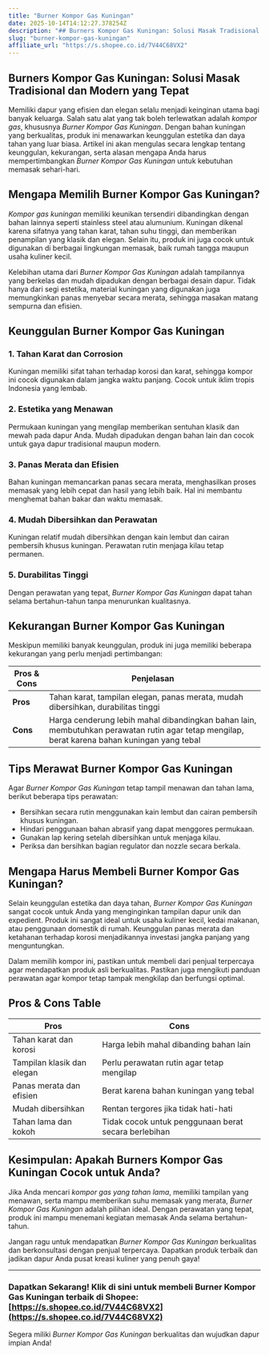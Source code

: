 ```yaml
---
title: "Burner Kompor Gas Kuningan"
date: 2025-10-14T14:12:27.378254Z
description: "## Burners Kompor Gas Kuningan: Solusi Masak Tradisional dan Modern yang Tepat..."
slug: "burner-kompor-gas-kuningan"
affiliate_url: "https://s.shopee.co.id/7V44C68VX2"
---
```

## Burners Kompor Gas Kuningan: Solusi Masak Tradisional dan Modern yang Tepat

Memiliki dapur yang efisien dan elegan selalu menjadi keinginan utama bagi banyak keluarga. Salah satu alat yang tak boleh terlewatkan adalah *kompor gas*, khususnya *Burner Kompor Gas Kuningan*. Dengan bahan kuningan yang berkualitas, produk ini menawarkan keunggulan estetika dan daya tahan yang luar biasa. Artikel ini akan mengulas secara lengkap tentang keunggulan, kekurangan, serta alasan mengapa Anda harus mempertimbangkan *Burner Kompor Gas Kuningan* untuk kebutuhan memasak sehari-hari.

## Mengapa Memilih Burner Kompor Gas Kuningan?

*Kompor gas kuningan* memiliki keunikan tersendiri dibandingkan dengan bahan lainnya seperti stainless steel atau alumunium. Kuningan dikenal karena sifatnya yang tahan karat, tahan suhu tinggi, dan memberikan penampilan yang klasik dan elegan. Selain itu, produk ini juga cocok untuk digunakan di berbagai lingkungan memasak, baik rumah tangga maupun usaha kuliner kecil.

Kelebihan utama dari *Burner Kompor Gas Kuningan* adalah tampilannya yang berkelas dan mudah dipadukan dengan berbagai desain dapur. Tidak hanya dari segi estetika, material kuningan yang digunakan juga memungkinkan panas menyebar secara merata, sehingga masakan matang sempurna dan efisien.

## Keunggulan Burner Kompor Gas Kuningan

### 1. Tahan Karat dan Corrosion

Kuningan memiliki sifat tahan terhadap korosi dan karat, sehingga kompor ini cocok digunakan dalam jangka waktu panjang. Cocok untuk iklim tropis Indonesia yang lembab.

### 2. Estetika yang Menawan

Permukaan kuningan yang mengilap memberikan sentuhan klasik dan mewah pada dapur Anda. Mudah dipadukan dengan bahan lain dan cocok untuk gaya dapur tradisional maupun modern.

### 3. Panas Merata dan Efisien

Bahan kuningan memancarkan panas secara merata, menghasilkan proses memasak yang lebih cepat dan hasil yang lebih baik. Hal ini membantu menghemat bahan bakar dan waktu memasak.

### 4. Mudah Dibersihkan dan Perawatan

Kuningan relatif mudah dibersihkan dengan kain lembut dan cairan pembersih khusus kuningan. Perawatan rutin menjaga kilau tetap permanen.

### 5. Durabilitas Tinggi

Dengan perawatan yang tepat, *Burner Kompor Gas Kuningan* dapat tahan selama bertahun-tahun tanpa menurunkan kualitasnya.

## Kekurangan Burner Kompor Gas Kuningan

Meskipun memiliki banyak keunggulan, produk ini juga memiliki beberapa kekurangan yang perlu menjadi pertimbangan:

| Pros & Cons | Penjelasan |
|--------------|------------|
| **Pros** | Tahan karat, tampilan elegan, panas merata, mudah dibersihkan, durabilitas tinggi |
| **Cons** | Harga cenderung lebih mahal dibandingkan bahan lain, membutuhkan perawatan rutin agar tetap mengilap, berat karena bahan kuningan yang tebal |

## Tips Merawat Burner Kompor Gas Kuningan

Agar *Burner Kompor Gas Kuningan* tetap tampil menawan dan tahan lama, berikut beberapa tips perawatan:

- Bersihkan secara rutin menggunakan kain lembut dan cairan pembersih khusus kuningan.
- Hindari penggunaan bahan abrasif yang dapat menggores permukaan.
- Gunakan lap kering setelah dibersihkan untuk menjaga kilau.
- Periksa dan bersihkan bagian regulator dan nozzle secara berkala.

## Mengapa Harus Membeli Burner Kompor Gas Kuningan?

Selain keunggulan estetika dan daya tahan, *Burner Kompor Gas Kuningan* sangat cocok untuk Anda yang menginginkan tampilan dapur unik dan expedient. Produk ini sangat ideal untuk usaha kuliner kecil, kedai makanan, atau penggunaan domestik di rumah. Keunggulan panas merata dan ketahanan terhadap korosi menjadikannya investasi jangka panjang yang menguntungkan.

Dalam memilih kompor ini, pastikan untuk membeli dari penjual terpercaya agar mendapatkan produk asli berkualitas. Pastikan juga mengikuti panduan perawatan agar kompor tetap tampak mengkilap dan berfungsi optimal.

## Pros & Cons Table

| **Pros** | **Cons** |
|--------------|--------------|
| Tahan karat dan korosi | Harga lebih mahal dibanding bahan lain |
| Tampilan klasik dan elegan | Perlu perawatan rutin agar tetap mengilap |
| Panas merata dan efisien | Berat karena bahan kuningan yang tebal |
| Mudah dibersihkan | Rentan tergores jika tidak hati-hati |
| Tahan lama dan kokoh | Tidak cocok untuk penggunaan berat secara berlebihan |

## Kesimpulan: Apakah Burners Kompor Gas Kuningan Cocok untuk Anda?

Jika Anda mencari *kompor gas yang tahan lama*, memiliki tampilan yang menawan, serta mampu memberikan suhu memasak yang merata, *Burner Kompor Gas Kuningan* adalah pilihan ideal. Dengan perawatan yang tepat, produk ini mampu menemani kegiatan memasak Anda selama bertahun-tahun.

Jangan ragu untuk mendapatkan *Burner Kompor Gas Kuningan* berkualitas dan berkonsultasi dengan penjual terpercaya. Dapatkan produk terbaik dan jadikan dapur Anda pusat kreasi kuliner yang penuh gaya!

---

### Dapatkan Sekarang! Klik di sini untuk membeli Burner Kompor Gas Kuningan terbaik di Shopee: [https://s.shopee.co.id/7V44C68VX2](https://s.shopee.co.id/7V44C68VX2)

Segera miliki *Burner Kompor Gas Kuningan* berkualitas dan wujudkan dapur impian Anda!